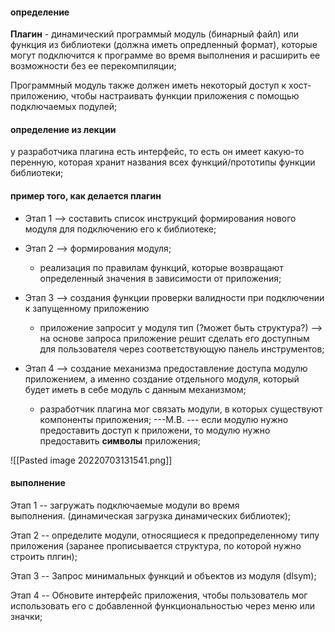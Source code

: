 #### определение

**Плагин** - динамический программый модуль (бинарный файл) или функция из библиотеки (должна иметь опредленный формат), которые могут подключится к программе во время выполнения и расширить ее возможности без ее перекомпиляции;

Программный модуль также должен иметь некоторый доступ к хост-приложению, чтобы настраивать функции приложения с помощью подключаемых подулей;

#### определение из лекции

у разработчика плагина есть интерфейс, то есть он имеет какую-то перенную, которая хранит названия всех функций/прототипы функции библиотеки;

#### пример того, как делается плагин
- Этап 1 --> составить список инструкций формирования нового модуля для подключению его к библиотеке;

- Этап 2 --> формирования модуля;
	- реализация по правилам функций, которые возвращают определенный значения в зависимости от приложения;

- Этап 3 --> создания функции проверки валидности при подключении к запущенному приложению 
	- приложение запросит у модуля тип (?может быть структура?)
	--> на основе запроса приложение решит сделать его доступным для пользователя через соответствующую панель инструментов;

- Этап 4 --> создание механизма предоставление доступа модулю приложением, а именно создание отдельного модуля, который будет иметь в себе модуль с данным механизмом;
	- разработчик плагина мог связать модули, в которых существуют компоненты приложения;
	---М.В. --- если модулю нужно предоставить доступ к приложени, то модулю нужно предоставить **символы** приложения;

![[Pasted image 20220703131541.png]]


#### выполнение

Этап 1 -- загружать подключаемые модули во время выполнения. (динамическая загрузка динамических библиотек);

Этап 2 -- определите модули, относящиеся к предопределенному типу приложения (заранее прописывается структура, по которой нужно строить плгин);

Этап 3 -- Запрос минимальных функций и объектов из модуля (dlsym);

Этап 4 -- Обновите интерфейс приложения, чтобы пользователь мог использовать его с добавленной функциональностью через меню или значки;

